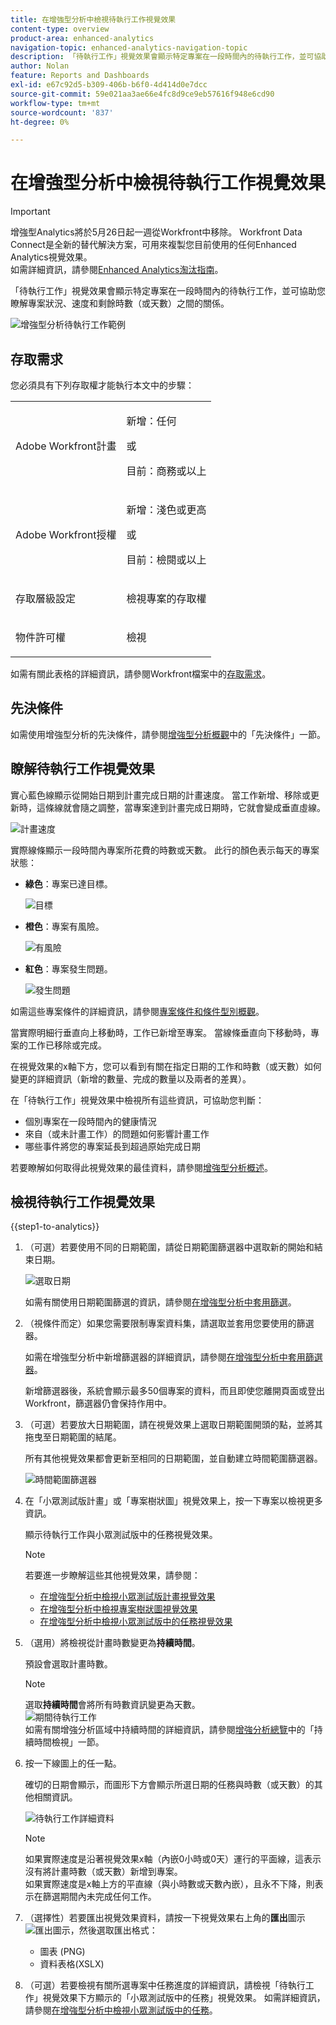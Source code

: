 ```yaml
---
title: 在增強型分析中檢視待執行工作視覺效果
content-type: overview
product-area: enhanced-analytics
navigation-topic: enhanced-analytics-navigation-topic
description: 「待執行工作」視覺效果會顯示特定專案在一段時間內的待執行工作，並可協助您瞭解專案狀況、速度和剩餘時數（或天數）之間的關係。
author: Nolan
feature: Reports and Dashboards
exl-id: e67c92d5-b309-406b-b6f0-4d414d0e7dcc
source-git-commit: 59e021aa3ae66e4fc8d9ce9eb57616f948e6cd90
workflow-type: tm+mt
source-wordcount: '837'
ht-degree: 0%

---
```


# 在增強型分析中檢視待執行工作視覺效果

>[!IMPORTANT]
>
>增強型Analytics將於5月26日起一週從Workfront中移除。 Workfront Data Connect是全新的替代解決方案，可用來複製您目前使用的任何Enhanced Analytics視覺效果。 <br>如需詳細資訊，請參閱[Enhanced Analytics淘汰指南](/help/quicksilver/product-announcements/announcements/enhanced-analytics-deprecation.md)。


<!-- Audited: 12/2023 -->

「待執行工作」視覺效果會顯示特定專案在一段時間內的待執行工作，並可協助您瞭解專案狀況、速度和剩餘時數（或天數）之間的關係。

![增強型分析待執行工作範例](assets/burndown120623.png)

## 存取需求

您必須具有下列存取權才能執行本文中的步驟：

<table style="table-layout:auto"> 
 <col> 
 <col> 
 <tbody> 
  <tr> 
   <td role="rowheader">Adobe Workfront計畫</td> 
   <td>
      <p>新增：任何</p>
      <p>或</p>
      <p>目前：商務或以上</p></td>
  </tr> 
  <tr> 
   <td role="rowheader">Adobe Workfront授權</td> 
   <td>
      <p>新增：淺色或更高</p>
      <p>或</p>
      <p>目前：檢閱或以上</p>
   </td> 
  </tr> 
  <tr> 
   <td role="rowheader">存取層級設定</td> 
   <td> <p>檢視專案的存取權</p> </td> 
  </tr> 
  <tr> 
   <td role="rowheader">物件許可權</td> 
   <td> <p>檢視</p> </td>
  </tr> 
 </tbody> 
</table>

如需有關此表格的詳細資訊，請參閱Workfront檔案中的[存取需求](/help/quicksilver/administration-and-setup/add-users/access-levels-and-object-permissions/access-level-requirements-in-documentation.md)。

## 先決條件

如需使用增強型分析的先決條件，請參閱[增強型分析概觀](../enhanced-analytics/enhanced-analytics-overview.md)中的「先決條件」一節。

## 瞭解待執行工作視覺效果

實心藍色線顯示從開始日期到計畫完成日期的計畫速度。 當工作新增、移除或更新時，這條線就會隨之調整，當專案達到計畫完成日期時，它就會變成垂直虛線。

![計畫速度](assets/burndown-planned-line.png)

實際線條顯示一段時間內專案所花費的時數或天數。 此行的顏色表示每天的專案狀態：

* **綠色**：專案已達目標。

  ![目標](assets/burndown-green.png)

* **橙色**：專案有風險。

  ![有風險](assets/burndown-orange.png)

* **紅色**：專案發生問題。

  ![發生問題](assets/burndown-red.png)

如需這些專案條件的詳細資訊，請參閱[專案條件和條件型別概觀](../manage-work/projects/manage-projects/project-condition-and-condition-type.md)。

當實際明細行垂直向上移動時，工作已新增至專案。 當線條垂直向下移動時，專案的工作已移除或完成。

在視覺效果的x軸下方，您可以看到有關在指定日期的工作和時數（或天數）如何變更的詳細資訊（新增的數量、完成的數量以及兩者的差異）。

在「待執行工作」視覺效果中檢視所有這些資訊，可協助您判斷：

* 個別專案在一段時間內的健康情況
* 來自（或未計畫工作）的問題如何影響計畫工作
* 哪些事件將您的專案延長到超過原始完成日期

若要瞭解如何取得此視覺效果的最佳資料，請參閱[增強型分析概述](../enhanced-analytics/enhanced-analytics-overview.md)。

## 檢視待執行工作視覺效果

{{step1-to-analytics}}

1. （可選）若要使用不同的日期範圍，請從日期範圍篩選器中選取新的開始和結束日期。

   ![選取日期](assets/filters-select-date-range-350x344.png)

   如需有關使用日期範圍篩選的資訊，請參閱[在增強型分析中套用篩選](../enhanced-analytics/use-enhanced-analytics-filters.md)。

1. （視條件而定）如果您需要限制專案資料集，請選取並套用您要使用的篩選器。

   如需在增強型分析中新增篩選器的詳細資訊，請參閱[在增強型分析中套用篩選器](../enhanced-analytics/use-enhanced-analytics-filters.md)。

   新增篩選器後，系統會顯示最多50個專案的資料，而且即使您離開頁面或登出Workfront，篩選器仍會保持作用中。

1. （可選）若要放大日期範圍，請在視覺效果上選取日期範圍開頭的點，並將其拖曳至日期範圍的結尾。

   所有其他視覺效果都會更新至相同的日期範圍，並自動建立時間範圍篩選器。

   ![時間範圍篩選器](assets/timeframe-filter-350x220.png)

1. 在「小眾測試版計畫」或「專案樹狀圖」視覺效果上，按一下專案以檢視更多資訊。

   顯示待執行工作與小眾測試版中的任務視覺效果。

   >[!NOTE]
   >
   >若要進一步瞭解這些其他視覺效果，請參閱：
   >
   >   * [在增強型分析中檢視小眾測試版計畫視覺效果](../enhanced-analytics/flight-plan-overview.md)
   >   * [在增強型分析中檢視專案樹狀圖視覺效果](../enhanced-analytics/project-treemap-overview.md)
   >   * [在增強型分析中檢視小眾測試版中的任務視覺效果](../enhanced-analytics/tasks-in-flight-overview.md)
   >

1. （選用）將檢視從計畫時數變更為&#x200B;**持續時間**。

   預設會選取計畫時數。

   >[!NOTE]
   >
   >選取&#x200B;**持續時間**&#x200B;會將所有時數資訊變更為天數。\
   >![期間待執行工作](assets/duration-burndown-350x112.png)\
   >如需有關增強分析區域中持續時間的詳細資訊，請參閱[增強分析總覽](../enhanced-analytics/enhanced-analytics-overview.md#duration-view)中的「持續時間檢視」一節。

1. 按一下線圖上的任一點。

   確切的日期會顯示，而圖形下方會顯示所選日期的任務與時數（或天數）的其他相關資訊。

   ![待執行工作詳細資料](assets/burndown-task-and-hour-changes-350x121.png)

   >[!NOTE]
   >
   >如果實際速度是沿著視覺效果x軸（內嵌0小時或0天）運行的平面線，這表示沒有將計畫時數（或天數）新增到專案。\
   >如果實際速度是x軸上方的平直線（與小時數或天數內嵌），且永不下降，則表示在篩選期間內未完成任何工作。

1. （選擇性）若要匯出視覺效果資料，請按一下視覺效果右上角的&#x200B;**匯出**&#x200B;圖示![匯出圖示](assets/export.png)，然後選取匯出格式：

   * 圖表 (PNG)
   * 資料表格(XSLX)

1. （可選）若要檢視有關所選專案中任務進度的詳細資訊，請檢視「待執行工作」視覺效果下方顯示的「小眾測試版中的任務」視覺效果。 如需詳細資訊，請參閱[在增強型分析中檢視小眾測試版中的任務](/help/quicksilver/enhanced-analytics/tasks-in-flight-overview.md)。
